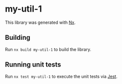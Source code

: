 # my-util-1

This library was generated with [Nx](https://nx.dev).

## Building

Run `nx build my-util-1` to build the library.

## Running unit tests

Run `nx test my-util-1` to execute the unit tests via [Jest](https://jestjs.io).
